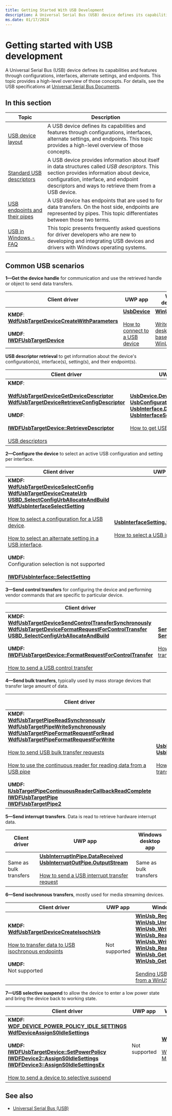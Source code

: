 ```yaml
---
title: Getting Started With USB Development
description: A Universal Serial Bus (USB) device defines its capabilities and features through configurations, interfaces, alternate settings, and endpoints.
ms.date: 01/17/2024
---
```


# Getting started with USB development

A Universal Serial Bus (USB) device defines its capabilities and features through configurations, interfaces, alternate settings, and endpoints. This topic provides a high-level overview of those concepts. For details, see the USB specifications at [Universal Serial Bus Documents]( https://go.microsoft.com/fwlink/p/?linkid=224892).

## In this section

| Topic | Description |
|---|---|
| [USB device layout](usb-device-layout.md) | A USB device defines its capabilities and features through configurations, interfaces, alternate settings, and endpoints. This topic provides a high-level overview of those concepts. |
| [Standard USB descriptors](standard-usb-descriptors.md) | A USB device provides information about itself in data structures called _USB descriptors_. This section provides information about device, configuration, interface, and endpoint descriptors and ways to retrieve them from a USB device. |
| [USB endpoints and their pipes](usb-endpoints-and-their-pipes.md) | A USB device has endpoints that are used to for data transfers. On the host side, endpoints are represented by pipes. This topic differentiates between those two terms. |
| [USB in Windows - FAQ](usb-faq--introductory-level.yml) | This topic presents frequently asked questions for driver developers who are new to developing and integrating USB devices and drivers with Windows operating systems. |

## Common USB scenarios

**1—Get the device handle** for communication and use the retrieved handle or object to send data transfers.

| Client driver | UWP app | Windows desktop app |
|---|---|---|
| **KMDF**:<br/>**[WdfUsbTargetDeviceCreateWithParameters](/windows-hardware/drivers/ddi/wdfusb/nf-wdfusb-wdfusbtargetdevicecreatewithparameters)**<br/><br/>**UMDF**:<br>**[IWDFUsbTargetDevice](/windows-hardware/drivers/ddi/wudfusb/nn-wudfusb-iwdfusbtargetdevice)** | **[UsbDevice](/uwp/api/Windows.Devices.Usb.UsbDevice)**<br/><br/>[How to connect to a USB device](how-to-connect-to-a-usb-device--uwp-app-.md) | **[WinUsb_Initialize](/windows/win32/api/winusb/nf-winusb-winusb_initialize)**<br/><br/>[Write a Windows desktop app based on the WinUSB template](how-to-write-a-windows-desktop-app-that-communicates-with-a-usb-device.md) |

**USB descriptor retrieval** to get information about the device's configuration(s), interface(s), setting(s), and their endpoint(s).

| Client driver | UWP app | Windows desktop app |
|---|---|---|
| **KMDF**:<br><br/>**[WdfUsbTargetDeviceGetDeviceDescriptor](/windows-hardware/drivers/ddi/wdfusb/nf-wdfusb-wdfusbtargetdevicegetdevicedescriptor)**<br/>**[WdfUsbTargetDeviceRetrieveConfigDescriptor](/windows-hardware/drivers/ddi/wdfusb/nf-wdfusb-wdfusbtargetdeviceretrieveconfigdescriptor)**<br/><br/>**UMDF**:<br/><br/>**[IWDFUsbTargetDevice::RetrieveDescriptor](/windows-hardware/drivers/ddi/wudfusb/nf-wudfusb-iwdfusbtargetdevice-retrievedescriptor)**<br/><br/>[USB descriptors](usb-descriptors.md) | **[UsbDevice.DeviceDescriptor](/uwp/api/Windows.Devices.Usb.UsbDevice#Windows_Devices_Usb_UsbDevice_DeviceDescriptor)**<br/>**[UsbConfiguration.Descriptors](/uwp/api/Windows.Devices.Usb.UsbConfiguration#Windows_Devices_Usb_UsbConfiguration_Descriptors)**<br/>**[UsbInterface.Descriptors](/uwp/api/Windows.Devices.Usb.UsbInterface#Windows_Devices_Usb_UsbInterface_Descriptors)**<br/>**[UsbInterfaceSetting.Descriptors](/uwp/api/Windows.Devices.Usb.UsbInterfaceSetting#Windows_Devices_Usb_UsbInterfaceSetting_Descriptors)**<br/><br/>[How to get USB descriptors](how-to-get-usb-descriptors--uwp-app-.md) | **[WinUsb_GetDescriptor](/windows/win32/api/winusb/nf-winusb-winusb_getdescriptor)**<br/>**[WinUsb_QueryInterfaceSettings](/windows/win32/api/winusb/nf-winusb-winusb_queryinterfacesettings)**<br/>**[WinUsb_QueryPipe](/windows/win32/api/winusb/nf-winusb-winusb_querypipe)**<br/><br/>[Query the Device for USB Descriptors](using-winusb-api-to-communicate-with-a-usb-device.md#step-2-query-the-device-for-usb-descriptors) |

**2—Configure the device** to select an active USB configuration and setting per interface.

| Client driver | UWP app | Windows desktop app |
|---|---|---|
| **KMDF:**<br/>**[WdfUsbTargetDeviceSelectConfig](/windows-hardware/drivers/ddi/wdfusb/nf-wdfusb-wdfusbtargetdeviceselectconfig)**<br/>**[WdfUsbTargetDeviceCreateUrb](/windows-hardware/drivers/ddi/wdfusb/nf-wdfusb-wdfusbtargetdevicecreateurb)**<br/>**[USBD_SelectConfigUrbAllocateAndBuild](/windows-hardware/drivers/ddi/usbdlib/nf-usbdlib-usbd_selectconfigurballocateandbuild)**<br/>**[WdfUsbInterfaceSelectSetting](/windows-hardware/drivers/ddi/wdfusb/nf-wdfusb-wdfusbinterfaceselectsetting)**<br/><br/>[How to select a configuration for a USB device](how-to-select-a-configuration-for-a-usb-device.md).<br/><br/>[How to select an alternate setting in a USB interface](select-a-usb-alternate-setting.md).<br/><br/>**UMDF:**<br/>Configuration selection is not supported<br/><br/>**[IWDFUsbInterface::SelectSetting](/windows-hardware/drivers/ddi/wudfusb/nf-wudfusb-iwdfusbinterface-selectsetting)** | **[UsbInterfaceSetting.SelectSettingAsync](/uwp/api/Windows.Devices.Usb.UsbInterfaceSetting#Windows_Devices_Usb_UsbInterfaceSetting_SelectSettingAsync)**<br/><br/>[How to select a USB interface setting](how-to-select-a-usb-interface-setting--uwp-app-.md) | **[WinUsb_SetCurrentAlternateSetting](/windows/win32/api/winusb/nf-winusb-winusb_setcurrentalternatesetting)** |

**3—Send control transfers** for configuring the device and performing vendor commands that are specific to particular device.

| Client driver | UWP app | Windows desktop app |
|---|---|---|
| **KMDF:**<br/>**[WdfUsbTargetDeviceSendControlTransferSynchronously](/windows-hardware/drivers/ddi/wdfusb/nf-wdfusb-wdfusbtargetdevicesendcontroltransfersynchronously)**<br/>**[WdfUsbTargetDeviceFormatRequestForControlTransfer](/windows-hardware/drivers/ddi/wdfusb/nf-wdfusb-wdfusbtargetdeviceformatrequestforcontroltransfer)**<br/>**[USBD_SelectConfigUrbAllocateAndBuild](/windows-hardware/drivers/ddi/usbdlib/nf-usbdlib-usbd_selectconfigurballocateandbuild)**<br/><br/>**UMDF:**<br/>**[IWDFUsbTargetDevice::FormatRequestForControlTransfer](/windows-hardware/drivers/ddi/wudfusb/nf-wudfusb-iwdfusbtargetdevice-formatrequestforcontroltransfer)**<br/><br/>[How to send a USB control transfer](usb-control-transfer.md) | **[SendControlInTransferAsync](/uwp/api/Windows.Devices.Usb.UsbDevice#Windows_Devices_Usb_UsbDevice_SendControlInTransferAsync_Windows_Devices_Usb_UsbSetupPacket_)**<br/>**[SendControlOutTransferAsync](/uwp/api/Windows.Devices.Usb.UsbDevice#Windows_Devices_Usb_UsbDevice_SendControlOutTransferAsync_Windows_Devices_Usb_UsbSetupPacket_)**<br/><br/>[How to send a USB control transfer](how-to-send-a-usb-control-transfer--uwp-app-.md) | **[WinUsb_ControlTransfer](/windows/win32/api/winusb/nf-winusb-winusb_controltransfer)**<br/><br/>[Send Control Transfer to the Default Endpoint](using-winusb-api-to-communicate-with-a-usb-device.md#step-3-send-control-transfer-to-the-default-endpoint) |

**4—Send bulk transfers**, typically used by mass storage devices that transfer large amount of data.

| Client driver | UWP app | Windows desktop app |
|---|---|---|
| **KMDF:**<br/>**[WdfUsbTargetPipeReadSynchronously](/windows-hardware/drivers/ddi/wdfusb/nf-wdfusb-wdfusbtargetpipereadsynchronously)**<br/>**[WdfUsbTargetPipeWriteSynchronously](/windows-hardware/drivers/ddi/wdfusb/nf-wdfusb-wdfusbtargetpipewritesynchronously)**<br/>**[WdfUsbTargetPipeFormatRequestForRead](/windows-hardware/drivers/ddi/wdfusb/nf-wdfusb-wdfusbtargetpipeformatrequestforread)**<br/>**[WdfUsbTargetPipeFormatRequestForWrite](/windows-hardware/drivers/ddi/wdfusb/nf-wdfusb-wdfusbtargetpipeformatrequestforwrite)**<br/><br/>[How to send USB bulk transfer requests](usb-bulk-and-interrupt-transfer.md)<br/><br/>[How to use the continuous reader for reading data from a USB pipe](how-to-use-the-continous-reader-for-getting-data-from-a-usb-endpoint--umdf-.md)<br/><br/>**UMDF:**<br/>**[IUsbTargetPipeContinuousReaderCallbackReadComplete](/windows-hardware/drivers/ddi/wudfusb/nn-wudfusb-iusbtargetpipecontinuousreadercallbackreadcomplete)**<br/>**[IWDFUsbTargetPipe](/windows-hardware/drivers/ddi/wudfusb/nn-wudfusb-iwdfusbtargetpipe)**<br/>**[IWDFUsbTargetPipe2](/windows-hardware/drivers/ddi/wudfusb/nn-wudfusb-iwdfusbtargetpipe2)** | **[UsbBulkInPipe.InputStream](/uwp/api/Windows.Devices.Usb.UsbBulkInPipe#Windows_Devices_Usb_UsbBulkInPipe_InputStream)**<br/>**[UsbBulkOutPipe.OutputStream](/uwp/api/Windows.Devices.Usb.UsbBulkOutPipe#Windows_Devices_Usb_UsbBulkOutPipe_OutputStream)**<br/><br/>[How to send a USB bulk transfer request](how-to-send-a-usb-bulk-transfer--uwp-app-.md) | **[WinUsb_WritePipe](/windows/win32/api/winusb/nf-winusb-winusb_writepipe)**<br/>**[WinUsb_ReadPipe](/windows/win32/api/winusb/nf-winusb-winusb_readpipe)**<br/><br/>[Issue I/O Requests](using-winusb-api-to-communicate-with-a-usb-device.md#step-4-issue-io-requests) |

**5—Send interrupt transfers**. Data is read to retrieve hardware interrupt data.

| Client driver | UWP app | Windows desktop app |
|---|---|---|
| Same as bulk transfers | **[UsbInterruptInPipe.DataReceived](/uwp/api/Windows.Devices.Usb.UsbInterruptInPipe#Windows_Devices_Usb_UsbInterruptInPipe_DataReceived)**<br/>**[UsbInterruptOutPipe.OutputStream](/uwp/api/Windows.Devices.Usb.UsbInterruptOutPipe#Windows_Devices_Usb_UsbInterruptOutPipe_OutputStream)**<br/><br/>[How to send a USB interrupt transfer request](how-to-send-a-usb-interrupt-transfer--uwp-app-.md) | Same as bulk transfers |

**6—Send isochronous transfers**, mostly used for media streaming devices.

| Client driver | UWP app | Windows desktop app |
|---|---|---|
| **KMDF:**<br/>**[WdfUsbTargetDeviceCreateIsochUrb](/windows-hardware/drivers/ddi/wdfusb/nf-wdfusb-wdfusbtargetdevicecreateisochurb)**<br/><br/>[How to transfer data to USB isochronous endpoints](transfer-data-to-isochronous-endpoints.md)<br/><br/>**UMDF:**<br/>Not supported | Not supported | **[WinUsb_RegisterIsochBuffer](/windows/win32/api/winusb/nf-winusb-winusb_registerisochbuffer)**<br/>**[WinUsb_UnregisterIsochBuffer](/windows/win32/api/winusb/nf-winusb-winusb_unregisterisochbuffer)**<br/>**[WinUsb_WriteIsochPipeAsap](/windows/win32/api/winusb/nf-winusb-winusb_writeisochpipeasap)**<br/>**[WinUsb_ReadIsochPipeAsap](/windows/win32/api/winusb/nf-winusb-winusb_readisochpipeasap)**<br/>**[WinUsb_WriteIsochPipe](/windows/win32/api/winusb/nf-winusb-winusb_writeisochpipe)**<br/>**[WinUsb_ReadIsochPipe](/windows/win32/api/winusb/nf-winusb-winusb_readisochpipe)**<br/>**[WinUsb_GetCurrentFrameNumber](/windows/win32/api/winusb/nf-winusb-winusb_getcurrentframenumber)**<br/>**[WinUsb_GetAdjustedFrameNumber](/windows/win32/api/winusb/nf-winusb-winusb_getadjustedframenumber)**<br/><br/>[Sending USB isochronous transfers from a WinUSB desktop app](getting-set-up-to-use-windows-devices-usb.md) |

**7—USB selective suspend** to allow the device to enter a low power state and bring the device back to working state.

| Client driver | UWP app | Windows desktop app |
|---|---|---|
| **KMDF:**<br/>**[WDF_DEVICE_POWER_POLICY_IDLE_SETTINGS](/windows-hardware/drivers/ddi/wdfdevice/ns-wdfdevice-_wdf_device_power_policy_idle_settings)**<br/>**[WdfDeviceAssignS0IdleSettings](/windows-hardware/drivers/ddi/wdfdevice/nf-wdfdevice-wdfdeviceassigns0idlesettings)**<br/><br/>**UMDF:**<br/>**[IWDFUsbTargetDevice::SetPowerPolicy](/windows-hardware/drivers/ddi/wudfusb/nf-wudfusb-iwdfusbtargetdevice-setpowerpolicy)**<br/>**[IWDFDevice2::AssignS0IdleSettings](/windows-hardware/drivers/ddi/wudfddi/nf-wudfddi-iwdfdevice2-assigns0idlesettings)**<br/>**[IWDFDevice3::AssignS0IdleSettingsEx](/windows-hardware/drivers/ddi/wudfddi/nf-wudfddi-iwdfdevice3-assigns0idlesettingsex)**<br/><br/>[How to send a device to selective suspend](./index.md) | Not supported | **[WinUsb_SetPowerPolicy](/windows/win32/api/winusb/nf-winusb-winusb_setpowerpolicy)**<br/><br/>[WinUSB Power Management](winusb-power-management.md) |

## See also

- [Universal Serial Bus (USB)](../index.yml)
